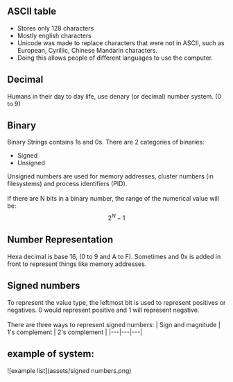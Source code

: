 ## ASCII table
- Stores only 128 characters
- Mostly english characters
- Unicode was made to replace characters that were not in ASCII, such as European, Cyrillic, Chinese Mandarin characters.
- Doing this allows people of different languages to use the computer.

## Decimal
Humans in their day to day life, use denary (or decimal) number system. (0 to 9)

## Binary
Binary Strings contains 1s and 0s. There are 2 categories of binaries:
- Signed
- Unsigned

Unsigned numbers are used for memory addresses, cluster numbers (in filesystems) and process identifiers (PID).<br><br>
If there are N bits in a binary number, the range of the numerical value will be: $$2^N -1$$

## Number Representation
Hexa decimal is base 16, (0 to 9 and A to F). Sometimes and 0x is added in front to represent things like memory addresses.

## Signed numbers
To represent the value type, the leftmost bit is used to represent positives or negatives. 0 would represent positive and 1 will represent negative.<br><br>
There are three ways to represent signed numbers:
| Sign and magnitude | 1's complement | 2's complement |
|---|---|---|

## example of system:
![example list](assets/signed numbers.png)